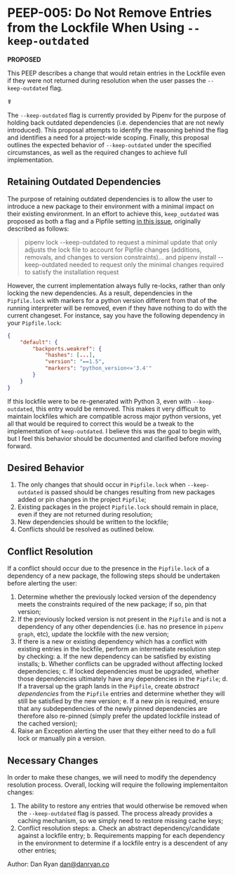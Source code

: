 # PEEP-005: Do Not Remove Entries from the Lockfile When Using `--keep-outdated`

**PROPOSED**

This PEEP describes a change that would retain entries in the Lockfile even if they were not returned during resolution when the user passes the `--keep-outdated` flag.

☤

The `--keep-outdated` flag is currently provided by Pipenv for the purpose of holding back outdated dependencies (i.e. dependencies that are not newly introduced).  This proposal attempts to identify the reasoning behind the flag and identifies a need for a project-wide scoping. Finally, this proposal outlines the expected behavior of `--keep-outdated` under the specified circumstances, as well as the required changes to achieve full implementation.

## Retaining Outdated Dependencies

The purpose of retaining outdated dependencies is to allow the user to introduce a new package to their environment with a minimal impact on their existing environment.  In an effort to achieve this, `keep_outdated` was proposed as both a flag and a Pipfile setting [in this issue](https://github.com/pypa/pipenv/issues/1255#issuecomment-354585775), originally described as follows:

> pipenv lock --keep-outdated to request a minimal update that only adjusts the lock file to account for Pipfile changes (additions, removals, and changes to version constraints)... and pipenv install --keep-outdated needed to request only the minimal changes required to satisfy the installation request

However, the current implementation always fully re-locks, rather than only locking the new dependencies. As a result, dependencies in the `Pipfile.lock` with markers for a python version different from that of the running interpreter will be removed, even if they have nothing to do with the current changeset.  For instance, say you have the following dependency in your `Pipfile.lock`:

```json
{
    "default": {
        "backports.weakref": {
            "hashes": [...],
            "version": "==1.5",
            "markers": "python_version<='3.4'"
        }
    }
}
```

If this lockfile were to be re-generated with Python 3, even with `--keep-outdated`, this entry would be removed.  This makes it very difficult to maintain lockfiles which are compatible across major python versions, yet all that would be required to correct this would be a tweak to the implementation of `keep-outdated`.  I believe this was the goal to begin with, but I feel this behavior should be documented and clarified before moving forward.

## Desired Behavior

1. The only changes that should occur in `Pipfile.lock` when `--keep-outdated` is passed should be changes resulting from new packages added or pin changes in the project `Pipfile`;
2. Existing packages in the project `Pipfile.lock` should remain in place, even if they are not returned during resolution;
3. New dependencies should be written to the lockfile;
4. Conflicts should be resolved as outlined below.

## Conflict Resolution

If a conflict should occur due to the presence in the `Pipfile.lock` of a dependency of a new package, the following steps should be undertaken before alerting the user:

1. Determine whether the previously locked version of the dependency meets the constraints required of the new package; if so, pin that version;
2. If the previously locked version is not present in the `Pipfile` and is not a dependency of any other dependencies (i.e. has no presence in `pipenv graph`, etc), update the lockfile with the new version;
3. If there is a new or existing dependency which has a conflict with existing entries in the lockfile, perform an intermediate resolution step by checking:
    a. If the new dependency can be satisfied by existing installs;
    b. Whether conflicts can be upgraded without affecting locked dependencies;
    c. If locked dependencies must be upgraded, whether those dependencies ultimately have any dependencies in the `Pipfile`;
    d. If a traversal up the graph lands in the `Pipfile`, create _abstract dependencies_ from the `Pipfile` entries and determine whether they will still be satisfied by the new version;
    e. If a new pin is required, ensure that any subdependencies of the newly pinned dependencies are therefore also re-pinned (simply prefer the updated lockfile instead of the cached version);
4. Raise an Exception alerting the user that they either need to do a full lock or manually pin a version.

## Necessary Changes

In order to make these changes, we will need to modify the dependency resolution process. Overall, locking will require the following implementaiton changes:

1. The ability to restore any entries that would otherwise be removed when the `--keep-outdated` flag is passed.  The process already provides a caching mechanism, so we simply need to restore missing cache keys;
2. Conflict resolution steps:
  a. Check an abstract dependency/candidate against a lockfile entry;
  b. Requirements mapping for each dependency in the environment to determine if a lockfile entry is a descendent of any other entries;


Author: Dan Ryan <dan@danryan.co>
